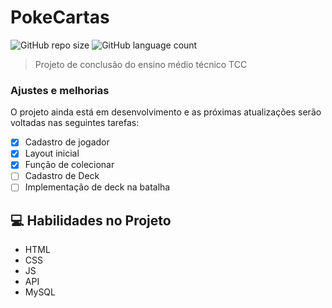 # PokeCartas

![GitHub repo size](https://img.shields.io/github/repo-size/DyegoAnjos/Portfolio?style=for-the-badge)
![GitHub language count](https://img.shields.io/github/languages/count/DyegoAnjos/Portfolio?style=for-the-badge)


> Projeto de conclusão do ensino médio técnico TCC

### Ajustes e melhorias

O projeto ainda está em desenvolvimento e as próximas atualizações serão voltadas nas seguintes tarefas:

- [x] Cadastro de jogador
- [x] Layout inicial
- [x] Função de colecionar
- [ ] Cadastro de Deck
- [ ] Implementação de deck na batalha
## 💻 Habilidades no Projeto

- HTML
- CSS
- JS
- API
- MySQL
